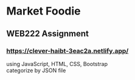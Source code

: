 # Market Foodie  

## WEB222 Assignment  

### https://clever-haibt-3eac2a.netlify.app/  

using JavaScript, HTML, CSS, Bootstrap  
categorize by JSON file  
